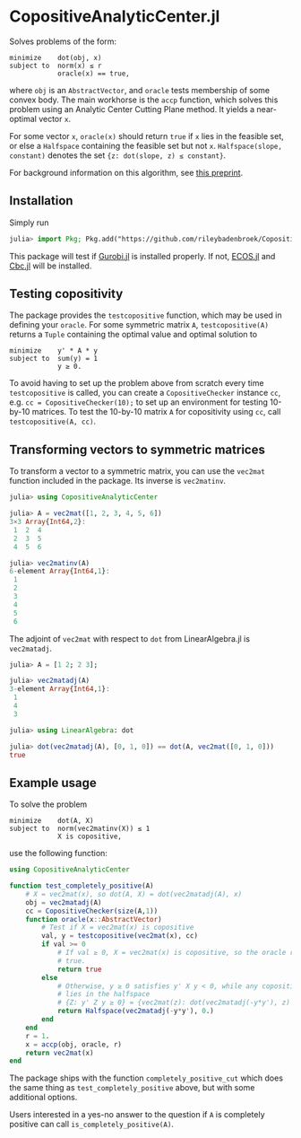 # CopositiveAnalyticCenter.jl
Solves problems of the form:
```
minimize    dot(obj, x)
subject to  norm(x) ≤ r
            oracle(x) == true,
```
where `obj` is an `AbstractVector`, and `oracle` tests membership of some convex body. The main workhorse is the `accp` function,
which solves this problem using an Analytic Center Cutting Plane method. It yields a near-optimal vector `x`.

For some vector `x`, `oracle(x)` should return `true` if `x` lies in the feasible set, or else a `Halfspace` containing the feasible
set but not `x`. `Halfspace(slope, constant)` denotes the set `{z: dot(slope, z) ≤ constant}`.

For background information on this algorithm, see [this preprint](https://arxiv.org/abs/2006.05319).

## Installation
Simply run
```julia
julia> import Pkg; Pkg.add("https://github.com/rileybadenbroek/CopositiveAnalyticCenter.jl")
```
This package will test if [Gurobi.jl](https://github.com/JuliaOpt/Gurobi.jl) is installed properly.
If not, [ECOS.jl](https://github.com/JuliaOpt/ECOS.jl) and [Cbc.jl](https://github.com/JuliaOpt/Cbc.jl) will be installed.

## Testing copositivity
The package provides the `testcopositive` function, which may be used in defining your `oracle`. For some symmetric matrix `A`,
`testcopositive(A)` returns a `Tuple` containing the optimal value and optimal solution to
```
minimize    y' * A * y
subject to  sum(y) = 1
            y ≥ 0.
```

To avoid having to set up the problem above from scratch every time `testcopositive` is called,
you can create a `CopositiveChecker` instance `cc`, e.g. `cc = CopositiveChecker(10);` to set up an environment for testing 10-by-10
matrices. To test the 10-by-10 matrix `A` for copositivity using `cc`, call `testcopositive(A, cc)`.

## Transforming vectors to symmetric matrices
To transform a vector to a symmetric matrix, you can use the `vec2mat` function included in the package. Its inverse is `vec2matinv`.
```julia
julia> using CopositiveAnalyticCenter

julia> A = vec2mat([1, 2, 3, 4, 5, 6])
3×3 Array{Int64,2}:
 1  2  4
 2  3  5
 4  5  6

julia> vec2matinv(A)
6-element Array{Int64,1}:
 1
 2
 3
 4
 5
 6
```
The adjoint of `vec2mat` with respect to `dot` from LinearAlgebra.jl is `vec2matadj`.
```julia
julia> A = [1 2; 2 3];

julia> vec2matadj(A)
3-element Array{Int64,1}:
 1
 4
 3

julia> using LinearAlgebra: dot

julia> dot(vec2matadj(A), [0, 1, 0]) == dot(A, vec2mat([0, 1, 0]))
true
```

## Example usage
To solve the problem
```
minimize    dot(A, X)
subject to  norm(vec2matinv(X)) ≤ 1
            X is copositive,
```
use the following function:
```julia
using CopositiveAnalyticCenter

function test_completely_positive(A)
    # X = vec2mat(x), so dot(A, X) = dot(vec2matadj(A), x)
    obj = vec2matadj(A)
    cc = CopositiveChecker(size(A,1))
    function oracle(x::AbstractVector)
        # Test if X = vec2mat(x) is copositive
        val, y = testcopositive(vec2mat(x), cc)
        if val >= 0
            # If val ≥ 0, X = vec2mat(x) is copositive, so the oracle returns
            # true.
            return true
        else
            # Otherwise, y ≥ 0 satisfies y' X y < 0, while any copositive matrix
            # lies in the halfspace
            # {Z: y' Z y ≥ 0} = {vec2mat(z): dot(vec2matadj(-y*y'), z) ≤ 0}.
            return Halfspace(vec2matadj(-y*y'), 0.)
        end
    end
    r = 1.
    x = accp(obj, oracle, r)
    return vec2mat(x)
end
```
The package ships with the function `completely_positive_cut` which does the same thing as `test_completely_positive` above, but with some additional options.

Users interested in a yes-no answer to the question if `A` is completely positive can call `is_completely_positive(A)`.
